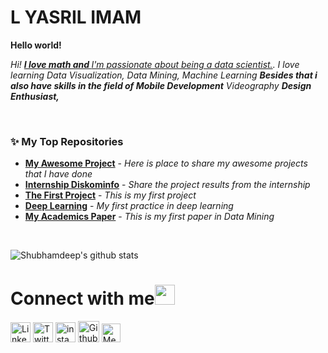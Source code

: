 # L YASRIL IMAM 


<!-- 
    &nbsp; [![HitCount](http://hits.dwyl.com/TheDudeThatCode/TheDudeThatCode.svg)](http://hits.dwyl.com/TheDudeThatCode/TheDudeThatCode) 
-->

 **Hello world!** 

<p>
  <em>
    Hi! <a href="https://yasrilimam98.github.io/"> <b>I love math and </b>I'm passionate about being a data scientist.</a>.  
     I love learning Data Visualization, Data Mining, Machine Learning <b>Besides that i also have skills in the field of Mobile Development</b>  Videography <b>Design    Enthusiast,</b>&nbsp;
  </em>  
</p>

<br>

### ✨ My Top Repositories


- [**My Awesome Project**](https://github.com/yasrilimam98/spk-kontrasepsi-swift) - *Here is place to share my awesome projects that I have done*
- [**Internship Diskominfo**](https://github.com/yasrilimam98/Foods-Apps-flutter) - *Share the project results from the internship*
- [**The First Project**](https://github.com/yasrilimam98/web-ecommerce-php) - *This is my first project*
- [**Deep Learning**](https://github.com/yasrilimam98/CNN-Klasifikasi-tumor) - *My first practice in deep learning*
- [**My Academics Paper**](https://github.com/yasrilimam98/klasifikasi-penyakit-jantung) - *This is my first paper in Data Mining*


<br>


![Shubhamdeep's github stats](https://github-readme-stats.vercel.app/api?username=yasrilimam98&show_icons=true&hide_border=true)


# Connect with me<img src="https://github.com/yasrilimam98/yasrilimam-readme/blob/main/Assets/Handshake.gif" height="32px">



[<img src="https://github.com/yasrilimam98/yasrilimam-readme/blob/main/Assets/Linkedin.svg" alt="Linkedin Logo" width="32">](https://www.linkedin.com/in/l-yasril-imam-950abb155/)  [<img src="https://github.com/yasrilimam98/yasrilimam-readme/blob/main/Assets/Twitter.svg" alt="Twitter Logo" width="32">](https://twitter.com/yasrieel)  [<img src="https://github.com/yasrilimam98/yasrilimam-readme/blob/main/Assets/Instagram.svg" alt="instagram logo" width="32">](https://www.instagram.com/yasril.imam/) [<img src="https://cdn.svgporn.com/logos/github-icon.svg" alt="Github logo" width="34">](https://github.com/yasrilimam98)  [<img src="https://cdn.svgporn.com/logos/medium.svg" alt="Medium Logo" width="30">](https://medium.com/@yasrilimam)
<br>
<br>




